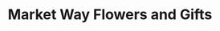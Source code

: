 ---
title: "Market Way Flowers and Gifts"
url: /buckingham/market-way-flowers-and-gifts/
shop: Blumen
---
